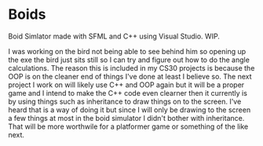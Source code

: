 # Boids
Boid Simlator made with SFML and C++ using Visual Studio. WIP.

I was working on the bird not being able to see behind him so opening up the exe the bird just sits still so I can try and figure out how to do the angle calculations.
The reason this is included in my CS30 projects is because the OOP is on the cleaner end of things I've done at least I believe so.
The next project I work on will likely use C++ and OOP again but it will be a proper game and I intend to make the C++ code even clearner then it currently is by using
things such as inheritance to draw things on to the screen. I've heard that is a way of doing it but since I will only be drawing to the screen
a few things at most in the boid simulator I didn't bother with inheritance. That will be more worthwile for a platformer game or something of the like next.
